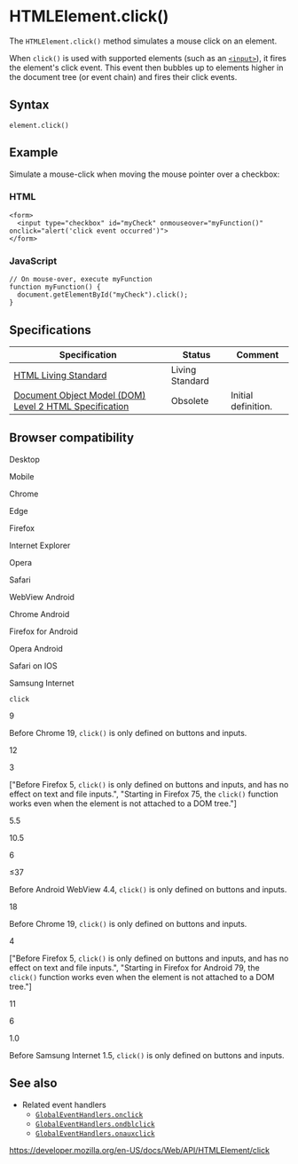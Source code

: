 HTMLElement.click()
===================

The `HTMLElement.click()` method simulates a mouse click on an element.

When `click()` is used with supported elements (such as an [`<input>`](https://developer.mozilla.org/en-US/docs/Web/HTML/Element/input)), it fires the element's click event. This event then bubbles up to elements higher in the document tree (or event chain) and fires their click events.

Syntax
------

    element.click()

Example
-------

Simulate a mouse-click when moving the mouse pointer over a checkbox:

### HTML

    <form>
      <input type="checkbox" id="myCheck" onmouseover="myFunction()" onclick="alert('click event occurred')">
    </form>

### JavaScript

    // On mouse-over, execute myFunction
    function myFunction() {
      document.getElementById("myCheck").click();
    }

Specifications
--------------

<table><thead><tr class="header"><th>Specification</th><th>Status</th><th>Comment</th></tr></thead><tbody><tr class="odd"><td><a href="https://html.spec.whatwg.org/multipage/interaction.html#dom-click">HTML Living Standard</a></td><td><span class="spec-living">Living Standard</span></td><td></td></tr><tr class="even"><td><a href="https://www.w3.org/TR/DOM-Level-2-HTML/html.html#ID-2651361">Document Object Model (DOM) Level 2 HTML Specification</a></td><td><span class="spec-obsolete">Obsolete</span></td><td>Initial definition.</td></tr></tbody></table>

Browser compatibility
---------------------

Desktop

Mobile

Chrome

Edge

Firefox

Internet Explorer

Opera

Safari

WebView Android

Chrome Android

Firefox for Android

Opera Android

Safari on IOS

Samsung Internet

`click`

9

Before Chrome 19, `click()` is only defined on buttons and inputs.

12

3

\["Before Firefox 5, `click()` is only defined on buttons and inputs, and has no effect on text and file inputs.", "Starting in Firefox 75, the `click()` function works even when the element is not attached to a DOM tree."\]

5.5

10.5

6

≤37

Before Android WebView 4.4, `click()` is only defined on buttons and inputs.

18

Before Chrome 19, `click()` is only defined on buttons and inputs.

4

\["Before Firefox 5, `click()` is only defined on buttons and inputs, and has no effect on text and file inputs.", "Starting in Firefox for Android 79, the `click()` function works even when the element is not attached to a DOM tree."\]

11

6

1.0

Before Samsung Internet 1.5, `click()` is only defined on buttons and inputs.

See also
--------

-   Related event handlers
    -   [`GlobalEventHandlers.onclick`](../globaleventhandlers/onclick)
    -   [`GlobalEventHandlers.ondblclick`](../globaleventhandlers/ondblclick)
    -   [`GlobalEventHandlers.onauxclick`](../globaleventhandlers/onauxclick)

<a href="https://developer.mozilla.org/en-US/docs/Web/API/HTMLElement/click" class="_attribution-link">https://developer.mozilla.org/en-US/docs/Web/API/HTMLElement/click</a>
